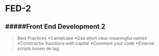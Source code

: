 FED-2
=====

#####Front End Development 2
-----

>Best Practices
>*Camelcase
>*Use short clear meaningful names
*Constructor functions with capital
*Comment your code
*Externe scripts boven de </body> tag
